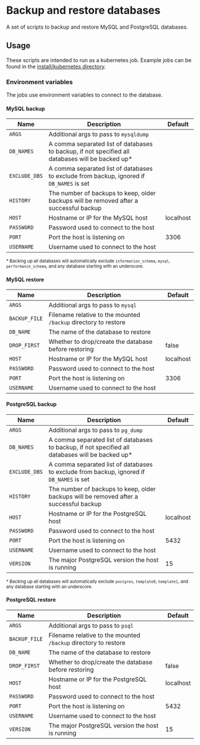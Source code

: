 # Backup and restore databases

A set of scripts to backup and restore MySQL and PostgreSQL databases.

## Usage

These scripts are intended to run as a kubernetes job. Example jobs can be found in the [install/kubernetes directory](https://github.com/sjdaws/backup-restore-db/tree/main/install/kubernetes).

### Environment variables

The jobs use environment variables to connect to the database.

#### MySQL backup

| Name | Description | Default |
|------|-------------|---------|
| `ARGS` | Additional args to pass to `mysqldump` | |
| `DB_NAMES` | A comma separated list of databases to backup, if not specified all databases will be backed up* | |
| `EXCLUDE_DBS` | A comma separated list of databases to exclude from backup, ignored if `DB_NAMES` is set | |
| `HISTORY` | The number of backups to keep, older backups will be removed after a successful backup | |
| `HOST` | Hostname or IP for the MySQL host | localhost |
| `PASSWORD` | Password used to connect to the host | |
| `PORT` | Port the host is listening on | 3306 |
| `USERNAME` | Username used to connect to the host | |

<sup>* Backing up all databases will automatically exclude `information_schema`, `mysql`, `performance_schema`, and any database starting with an underscore.</sup>

#### MySQL restore

| Name | Description | Default |
|------|-------------|---------|
| `ARGS` | Additional args to pass to `mysql` | |
| `BACKUP_FILE` | Filename relative to the mounted `/backup` directory to restore | |
| `DB_NAME` | The name of the database to restore | |
| `DROP_FIRST` | Whether to drop/create the database before restoring | false |
| `HOST` | Hostname or IP for the MySQL host | localhost |
| `PASSWORD` | Password used to connect to the host | |
| `PORT` | Port the host is listening on | 3306 |
| `USERNAME` | Username used to connect to the host | |

#### PostgreSQL backup

| Name | Description | Default |
|------|-------------|---------|
| `ARGS` | Additional args to pass to `pg_dump` | |
| `DB_NAMES` | A comma separated list of databases to backup, if not specified all databases will be backed up* | |
| `EXCLUDE_DBS` | A comma separated list of databases to exclude from backup, ignored if `DB_NAMES` is set | |
| `HISTORY` | The number of backups to keep, older backups will be removed after a successful backup | |
| `HOST` | Hostname or IP for the PostgreSQL host | localhost |
| `PASSWORD` | Password used to connect to the host | |
| `PORT` | Port the host is listening on | 5432 |
| `USERNAME` | Username used to connect to the host | |
| `VERSION` | The major PostgreSQL version the host is running | 15 |

<sup>* Backing up all databases will automatically exclude `postgres`, `template0`, `template1`, and any database starting with an underscore.</sup>

#### PostgreSQL restore

| Name | Description | Default |
|------|-------------|---------|
| `ARGS` | Additional args to pass to `psql` | |
| `BACKUP_FILE` | Filename relative to the mounted `/backup` directory to restore | |
| `DB_NAME` | The name of the database to restore | |
| `DROP_FIRST` | Whether to drop/create the database before restoring | false |
| `HOST` | Hostname or IP for the PostgreSQL host | localhost |
| `PASSWORD` | Password used to connect to the host | |
| `PORT` | Port the host is listening on | 5432 |
| `USERNAME` | Username used to connect to the host | |
| `VERSION` | The major PostgreSQL version the host is running | 15 |